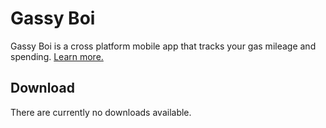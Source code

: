 # Gassy Boi
Gassy Boi is a cross platform mobile app that tracks your gas mileage and spending. [Learn more.](https://hadley31.github.io/gas-app/)

## Download
There are currently no downloads available.